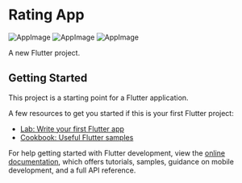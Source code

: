 # Rating App

![AppImage](https://github.com/BendreSujal/Rating_App/blob/8a47ec33790ae1bc54d471affbfd34ab950c5f2b/app%20images/screen1.jpg)
![AppImage](https://github.com/BendreSujal/Rating_App/blob/e6550c193a510e97fbe3ea8fa78fdacf887a7bea/app%20images/screen2.jpg)
![AppImage](https://github.com/BendreSujal/Rating_App/blob/e6550c193a510e97fbe3ea8fa78fdacf887a7bea/app%20images/screen3.jpg)

A new Flutter project.

## Getting Started

This project is a starting point for a Flutter application.

A few resources to get you started if this is your first Flutter project:

- [Lab: Write your first Flutter app](https://docs.flutter.dev/get-started/codelab)
- [Cookbook: Useful Flutter samples](https://docs.flutter.dev/cookbook)

For help getting started with Flutter development, view the
[online documentation](https://docs.flutter.dev/), which offers tutorials,
samples, guidance on mobile development, and a full API reference.
